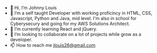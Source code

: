 - 👋 Hi, I’m Johnny Louis
- 👀 I’m a self taught Developer with working proficincy in HTML, CSS, Javascript, Python and Java, mid level. I'm also in school for Cyberysecury and going for my AWS Solutions Architect. 
- 🌱 I’m currently learning React and jQuery.
- 💞️ I’m looking to collaborate on a lot of projects while grow as a developer.
- 📫 How to reach me jlouis26@gmail.com

<!---
jlouis26/jlouis26 is a ✨ special ✨ repository because its `README.md` (this file) appears on your GitHub profile.
You can click the Preview link to take a look at your changes.
--->
